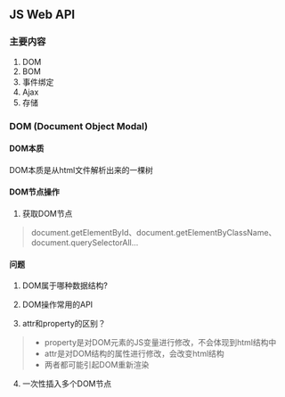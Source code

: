 ## JS Web API

### 主要内容

1. DOM
2. BOM
3. 事件绑定
4. Ajax
5. 存储

### DOM (Document Object Modal)

#### DOM本质

DOM本质是从html文件解析出来的一棵树

#### DOM节点操作

1. 获取DOM节点

> document.getElementById、document.getElementByClassName、document.querySelectorAll...

#### 问题

1. DOM属于哪种数据结构?
>
2. DOM操作常用的API
>
3. attr和property的区别？

> - property是对DOM元素的JS变量进行修改，不会体现到html结构中
> - attr是对DOM结构的属性进行修改，会改变html结构
> - 两者都可能引起DOM重新渲染

4. 一次性插入多个DOM节点
>